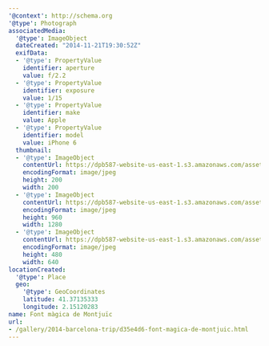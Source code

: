 ```yaml
---
'@context': http://schema.org
'@type': Photograph
associatedMedia:
  '@type': ImageObject
  dateCreated: "2014-11-21T19:30:52Z"
  exifData:
  - '@type': PropertyValue
    identifier: aperture
    value: f/2.2
  - '@type': PropertyValue
    identifier: exposure
    value: 1/15
  - '@type': PropertyValue
    identifier: make
    value: Apple
  - '@type': PropertyValue
    identifier: model
    value: iPhone 6
  thumbnail:
  - '@type': ImageObject
    contentUrl: https://dpb587-website-us-east-1.s3.amazonaws.com/asset/gallery/2014-barcelona-trip/d35e4d6-font-magica-de-montjuic~200x200.jpg
    encodingFormat: image/jpeg
    height: 200
    width: 200
  - '@type': ImageObject
    contentUrl: https://dpb587-website-us-east-1.s3.amazonaws.com/asset/gallery/2014-barcelona-trip/d35e4d6-font-magica-de-montjuic~1280.jpg
    encodingFormat: image/jpeg
    height: 960
    width: 1280
  - '@type': ImageObject
    contentUrl: https://dpb587-website-us-east-1.s3.amazonaws.com/asset/gallery/2014-barcelona-trip/d35e4d6-font-magica-de-montjuic~640w.jpg
    encodingFormat: image/jpeg
    height: 480
    width: 640
locationCreated:
  '@type': Place
  geo:
    '@type': GeoCoordinates
    latitude: 41.37135333
    longitude: 2.15120283
name: Font màgica de Montjuïc
url:
- /gallery/2014-barcelona-trip/d35e4d6-font-magica-de-montjuic.html
---
```

